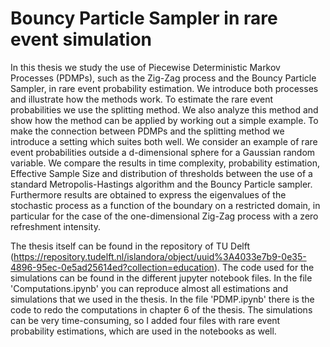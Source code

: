 # Bouncy Particle Sampler in rare event simulation

In this thesis we study the use of Piecewise Deterministic Markov Processes (PDMPs), such as the Zig-Zag process and the Bouncy Particle Sampler, in rare event probability estimation. We introduce both processes and illustrate how the methods work. To estimate the rare event probabilities we use the splitting method. We also analyze this method and show how the method can be applied by working out a simple example. To make the connection between PDMPs and the splitting method we introduce a setting which suites both well. We consider an example of rare event probabilities outside a d-dimensional sphere for a Gaussian random variable. We compare the results in time complexity, probability estimation, Effective Sample Size and distribution of thresholds between the use of a standard Metropolis-Hastings algorithm and the Bouncy Particle sampler. Furthermore results are obtained to express the eigenvalues of the stochastic process as a function of the boundary on a restricted domain, in particular for the case of the one-dimensional Zig-Zag process with a zero refreshment intensity.

The thesis itself can be found in the repository of TU Delft (https://repository.tudelft.nl/islandora/object/uuid%3A4033e7b9-0e35-4896-95ec-0e5ad25614ed?collection=education). The code used for the simulations can be found in the different jupyter notebook files. In the file 'Computations.ipynb' you can reproduce almost all estimations and simulations that we used in the thesis. In the file 'PDMP.ipynb' there is the code to redo the computations in chapter 6 of the thesis. The simulations can be very time-consuming, so I added four files with rare event probability estimations, which are used in the notebooks as well.
